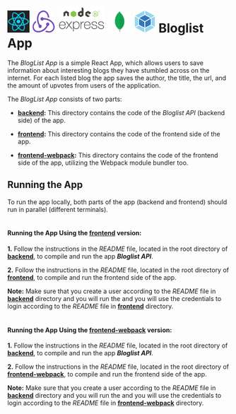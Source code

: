 <h1>
<img src="https://raw.githubusercontent.com/katerina-tziala/fullstackopen2019/master/documentation_images/react_logo.png" alt="react logo" width="50" height="50">
<img src="https://raw.githubusercontent.com/katerina-tziala/fullstackopen2019/master/documentation_images/redux_logo.png" alt="redux logo" width="50" height="50">
<img src="https://raw.githubusercontent.com/katerina-tziala/fullstackopen2019/master/documentation_images/node_express.png" alt="node express logo" width="auto" height="60">
<img src="https://raw.githubusercontent.com/katerina-tziala/fullstackopen2019/master/documentation_images/mongoDB_logo.png" alt="mongoDB logo" width="50" height="50">
<img src="https://raw.githubusercontent.com/katerina-tziala/fullstackopen2019/master/documentation_images/webpack_logo.png" alt="webapck logo" width="50" height="50">
Bloglist App<br/>
</h1>

The *BlogList App* is a simple React App, which allows users to save information about interesting blogs they have stumbled across on the internet. For each listed blog the app saves the author, the title, the url, and the amount of upvotes from users of the application.

The *BlogList App* consists of two parts:

* [**backend**](https://github.com/katerina-tziala/fullstackopen2019/tree/master/part7/bloglist/backend)**:** This directory contains the code of the *Bloglist API* (backend side) of the app. 

* [**frontend**](https://github.com/katerina-tziala/fullstackopen2019/tree/master/part7/bloglist/frontend)**:** This directory contains the code of the frontend side of the app.

* [**frontend-webpack**](https://github.com/katerina-tziala/fullstackopen2019/tree/master/part7/bloglist/frontend-webpack)**:** This directory contains the code of the frontend side of the app, utilizing the Webpack module bundler too.


## Running the App

To run the app locally, both parts of the app (backend and frontend) should run in parallel (different terminals).
<br/><br/>

#### Running the App Using the [frontend](https://github.com/katerina-tziala/fullstackopen2019/tree/master/part7/bloglist/frontend) version:

**1.** Follow the instructions in the *README* file, located in the root directory of [**backend**](https://github.com/katerina-tziala/fullstackopen2019/tree/master/part7/bloglist/backend), to compile and run the app ***Bloglist API***.

**2.** Follow the instructions in the *README* file, located in the root directory of [**frontend**](https://github.com/katerina-tziala/fullstackopen2019/tree/master/part7/bloglist/frontend), to compile and run the frontend side of the app.


**Note:** Make sure that you create a user according to the *README* file in [**backend**](https://github.com/katerina-tziala/fullstackopen2019/tree/master/part7/bloglist/backend) directory and you will run the and you will use the credentials to login according to the *README* file in [**frontend**](https://github.com/katerina-tziala/fullstackopen2019/tree/master/part7/bloglist/frontend) directory.
<br/><br/>

#### Running the App Using the [frontend-webpack](https://github.com/katerina-tziala/fullstackopen2019/tree/master/part7/bloglist/frontend-webpack) version:

**1.** Follow the instructions in the *README* file, located in the root directory of [**backend**](https://github.com/katerina-tziala/fullstackopen2019/tree/master/part7/bloglist/backend), to compile and run the app ***Bloglist API***.

**2.** Follow the instructions in the *README* file, located in the root directory of [**frontend-webpack**](https://github.com/katerina-tziala/fullstackopen2019/tree/master/part7/bloglist/frontend-webpack), to compile and run the frontend side of the app.


**Note:** Make sure that you create a user according to the *README* file in [**backend**](https://github.com/katerina-tziala/fullstackopen2019/tree/master/part7/bloglist/backend) directory and you will run the and you will use the credentials to login according to the *README* file in [**frontend-webpack**](https://github.com/katerina-tziala/fullstackopen2019/tree/master/part7/bloglist/frontend-webpack) directory.